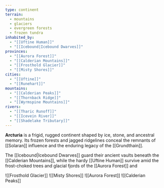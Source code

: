 ```yaml
---
type: continent
terrain:
  - mountains
  - glaciers
  - evergreen forests
  - frozen tundra
inhabited_by:
  - "[[Uftine Human]]"
  - "[[Icebound|Icebound Dwarves]]"
provinces:
  - "[[Aurora Forest]]"
  - "[[Calderian Mountains]]"
  - "[[Frosthold Glacier]]"
  - "[[Misty Shores]]"
cities:
  - "[[Uftine]]"
  - "[[Runehart]]"
mountains:
  - "[[Calderian Peaks]]"
  - "[[Thornback Ridge]]"
  - "[[Wyrmspine Mountains]]"
rivers:
  - "[[Tharic Runoff]]"
  - "[[Icevein River]]"
  - "[[Shadelake Tributary]]"
---
```



**Arcturia** is a frigid, rugged continent shaped by ice, stone, and ancestral memory. Its frozen forests and jagged ridgelines conceal the remnants of [[Solaran]] influence and the enduring legacy of the [[Grundthain]].

The [[Icebound|Icebound Dwarves]] guard their ancient vaults beneath the [[Calderian Mountains]], while the hardy [[Uftine Human]] survive amid the frost-choked trees and glacial fjords of the [[Aurora Forest]] and


![[Frosthold Glacier]]
![[Misty Shores]]
![[Aurora Forest]]
![[Calderian Peaks]]